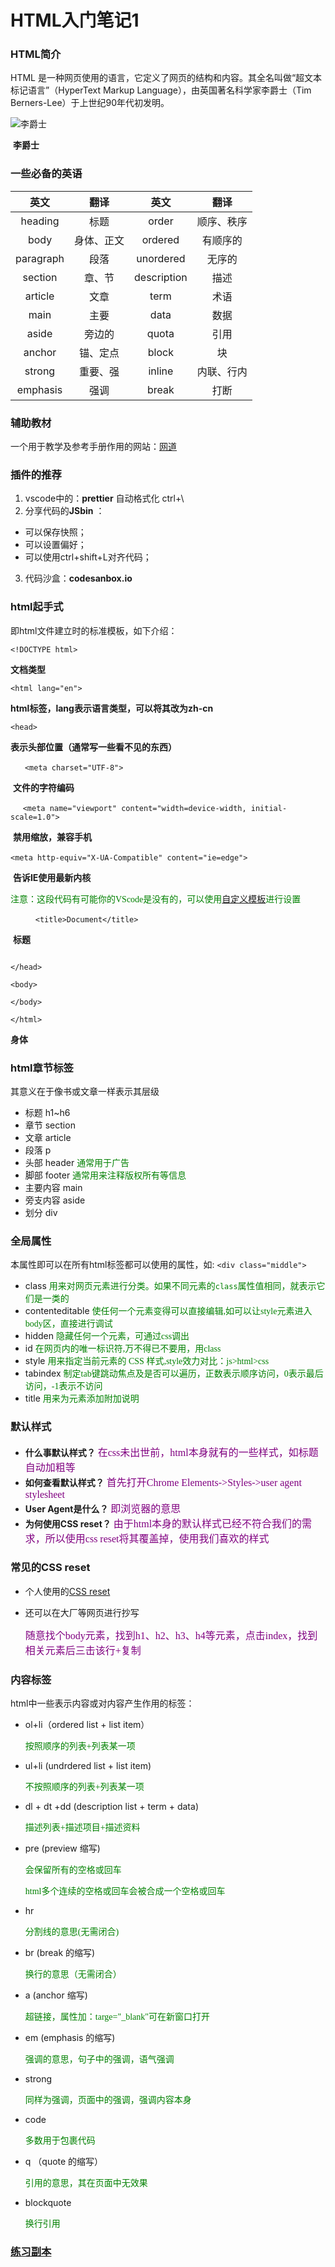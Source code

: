 # HTML入门笔记1



### HTML简介

HTML 是一种网页使用的语言，它定义了网页的结构和内容。其全名叫做“超文本标记语言”（HyperText Markup Language），由英国著名科学家李爵士（Tim Berners-Lee）于上世纪90年代初发明。

![李爵士](https://github.com/BenjaminWu-59/homework/blob/main/picture/Lee.jpg)      

​                        **李爵士**                       

### 一些必备的英语

|   英文    |    翻译    |    英文     |    翻译    |
| :-------: | :--------: | :---------: | :--------: |
|  heading  |    标题    |    order    | 顺序、秩序 |
|   body    | 身体、正文 |   ordered   |  有顺序的  |
| paragraph |    段落    |  unordered  |   无序的   |
|  section  |   章、节   | description |    描述    |
|  article  |    文章    |    term     |    术语    |
|   main    |    主要    |    data     |    数据    |
|   aside   |   旁边的   |    quota    |    引用    |
|  anchor   |  锚、定点  |    block    |     块     |
|  strong   |  重要、强  |   inline    | 内联、行内 |
| emphasis  |    强调    |    break    |    打断    |



### 辅助教材

一个用于教学及参考手册作用的网站：[网道](wangdoc.com)



### 插件的推荐

1. vscode中的：**prettier** 自动格式化 ctrl+\
2. 分享代码的**JSbin** ：

- 可以保存快照；
- 可以设置偏好；
- 可以使用ctrl+shift+L对齐代码；
3. 代码沙盒：**codesanbox.io**

   

### html起手式

即html文件建立时的标准模板，如下介绍：

`<!DOCTYPE html>`   

**文档类型**

`<html lang="en">`   

**html标签，lang表示语言类型，可以将其改为zh-cn**

`<head>` 

**表示头部位置（通常写一些看不见的东西）**

       ` <meta charset="UTF-8">`  

​        **文件的字符编码**

        `<meta name="viewport" content="width=device-width, initial-scale=1.0">`

​         **禁用缩放，兼容手机**

​        `<meta http-equiv="X-UA-Compatible" content="ie=edge">`

​         **告诉IE使用最新内核**

​         <font face="黑体" color=green>注意：这段代码有可能你的VScode是没有的，可以使用[自定义模板](https://www.jianshu.com/p/fe027008dacf)进行设置</font>

​         `     <title>Document</title>`

​         **标题**


   ``` 

</head>

<body>

</body>

</html>
   ```
**身体**
### html章节标签

其意义在于像书或文章一样表示其层级

- 标题 h1~h6
- 章节 section
- 文章 article
- 段落 p
- 头部 header <font face="黑体" color="green">通常用于广告</font>
- 脚部 footer  <font face="黑体" color="green">通常用来注释版权所有等信息</font>
- 主要内容 main
- 旁支内容 aside
- 划分 div

### 全局属性

本属性即可以在所有html标签都可以使用的属性，如:
                                                               `<div class="middle">`

- class     <font face="黑体" color="green">用来对网页元素进行分类。如果不同元素的`class`属性值相同，就表示它们是一类的</font>
- contenteditable    <font face="黑体" color="green">使任何一个元素变得可以直接编辑,如可以让style元素进入body区，直接进行调试</font>
- hidden   <font face="黑体" color="green">隐藏任何一个元素，可通过css调出</font>
- id   <font face="黑体" color="green">在网页内的唯一标识符,万不得已不要用，用class</font>
- style  <font face="黑体" color="green">用来指定当前元素的 CSS 样式,style效力对比：js>html>css</font>
- tabindex   <font face="黑体" color="green">制定tab键跳动焦点及是否可以遍历，正数表示顺序访问，0表示最后访问，-1表示不访问</font>
- title   <font face="黑体" color="green">用来为元素添加附加说明</font>

### 默认样式

- **什么事默认样式？**
   <font face="黑体" color="800080" size="3">在css未出世前，html本身就有的一些样式，如标题自动加粗等</font> 
- **如何查看默认样式？**
   <font face="黑体" color="800080" size="3">首先打开Chrome</font>
   <font face="黑体" color="800080" size="3">Elements->Styles->user agent stylesheet</font>
- **User Agent是什么？**
   <font face="黑体" color="800080" size="3">即浏览器的意思</font>
- **为何使用CSS reset？**
   <font face="黑体" color="800080" size="3">由于html本身的默认样式已经不符合我们的需求，所以使用css reset将其覆盖掉，使用我们喜欢的样式</font>

### 常见的CSS reset

- 个人使用的[CSS reset](https://github.com/BenjaminWu-59/HTML-/blob/main/reset.css)

- 还可以在大厂等网页进行抄写

  <font face="黑体" color="800080" size="3">随意找个body元素，找到h1、h2、h3、h4等元素，点击index，找到相关元素后三击该行+复制</font>

### 内容标签

html中一些表示内容或对内容产生作用的标签：

- ol+li（ordered list + list item）

  <font face="黑体" color="green">按照顺序的列表+列表某一项</font>

- ul+li (undrdered list + list item)

  <font face="黑体" color="green">不按照顺序的列表+列表某一项</font>

- dl + dt +dd (description list + term + data)

  <font face="黑体" color="green">描述列表+描述项目+描述资料</font>

- pre (preview 缩写)

  <font face="黑体" color="green">会保留所有的空格或回车</font>

  <font face="黑体" color="green">html多个连续的空格或回车会被合成一个空格或回车</font>

- hr  

  <font face="黑体" color="green">分割线的意思(无需闭合)</font>

- br (break 的缩写) 

  <font face="黑体" color="green">换行的意思（无需闭合）</font>

- a (anchor 缩写) 

  <font face="黑体" color="green">超链接，属性加：targe="_blank"可在新窗口打开</font>

- em (emphasis 的缩写)  

  <font face="黑体" color="green">强调的意思，句子中的强调，语气强调</font>

- strong

  <font face="黑体" color="green">同样为强调，页面中的强调，强调内容本身</font>

- code

  <font face="黑体" color="green">多数用于包裹代码</font>

- q （quote 的缩写）

  <font face="黑体" color="green">引用的意思，其在页面中无效果</font>

- blockquote

  <font face="黑体" color="green">换行引用</font>

### [练习副本](http://js.jirengu.com/peqes/12/edit?html,output)

